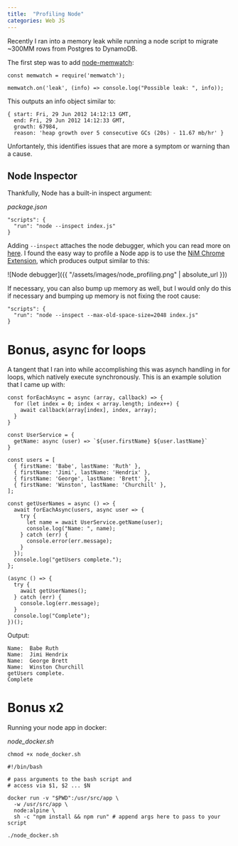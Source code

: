 ```yaml
---
title:  "Profiling Node"
categories: Web JS
---
```


Recently I ran into a memory leak while running a node script to migrate ~300MM rows from Postgres to DynamoDB.

The first step was to add [node-memwatch](https://github.com/lloyd/node-memwatch):

```
const memwatch = require('memwatch');

memwatch.on('leak', (info) => console.log("Possible leak: ", info));
```

This outputs an info object similar to:

```
{ start: Fri, 29 Jun 2012 14:12:13 GMT,
  end: Fri, 29 Jun 2012 14:12:33 GMT,
  growth: 67984,
  reason: 'heap growth over 5 consecutive GCs (20s) - 11.67 mb/hr' }
```

Unfortantely, this identifies issues that are more a symptom or warning than a cause.

## Node Inspector

Thankfully, Node has a built-in inspect argument:

*package.json*

```
"scripts": {
  "run": "node --inspect index.js"
}
```

Adding `--inspect` attaches the node debugger, which you can read more on [here](https://nodejs.org/en/docs/inspector/). I found the easy way to profile a Node app is to use the [NiM Chrome Extension](https://chrome.google.com/webstore/detail/nodejs-v8-inspector-manag/gnhhdgbaldcilmgcpfddgdbkhjohddkj?hl=en), which produces output similar to this:

![Node debugger]({{ "/assets/images/node_profiling.png" | absolute_url }})

If necessary, you can also bump up memory as well, but I would only do this if necessary and bumping up memory is not fixing the root cause:

```
"scripts": {
  "run": "node --inspect --max-old-space-size=2048 index.js"
}
```

# Bonus, async for loops

A tangent that I ran into while accomplishing this was asynch handling in for loops, which natively execute synchronously. This is an example solution that I came up with:

```
const forEachAsync = async (array, callback) => {
  for (let index = 0; index < array.length; index++) {
    await callback(array[index], index, array);
  }
}

const UserService = {
  getName: async (user) => `${user.firstName} ${user.lastName}`
}

const users = [
  { firstName: 'Babe', lastName: 'Ruth' },
  { firstName: 'Jimi', lastName: 'Hendrix' },
  { firstName: 'George', lastName: 'Brett' },
  { firstName: 'Winston', lastName: 'Churchill' },
];

const getUserNames = async () => {
  await forEachAsync(users, async user => {
    try {
      let name = await UserService.getName(user);
      console.log("Name: ", name);
    } catch (err) {
      console.error(err.message);
    }
  });
  console.log("getUsers complete.");
};

(async () => {
  try {
    await getUserNames();
  } catch (err) {
    console.log(err.message);
  }
  console.log("Complete");
})();
```

Output:

```
Name:  Babe Ruth
Name:  Jimi Hendrix
Name:  George Brett
Name:  Winston Churchill
getUsers complete.
Complete
```

# Bonus x2

Running your node app in docker:

*node_docker.sh*

`chmod +x node_docker.sh`

```
#!/bin/bash

# pass arguments to the bash script and 
# access via $1, $2 ... $N

docker run -v "$PWD":/usr/src/app \
  -w /usr/src/app \
  node:alpine \
  sh -c "npm install && npm run" # append args here to pass to your script
```

`./node_docker.sh`
